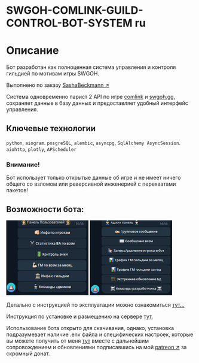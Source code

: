 # SWGOH-COMLINK-GUILD-CONTROL-BOT-SYSTEM ru

# Описание
Бот разработан как полноценная система управления и контроля гильдией по мотивам игры SWGOH.  

Выполнено по заказу [SashaBeckmann &#8599;](https://t.me/SashaBeckmann)  

Система одновременно парист 2 API по игре [comlink](https://github.com/swgoh-utils/swgoh-comlink) и [swgoh.gg](http://api.swgoh.gg/),
сохраняет данные в базу данных и предоставляет удобный интерфейс управления.
## Ключевые технологии
`python`, `aiogram`. `posgreSQL`, `alembic`, `asyncpg`, `SqlAlchemy AsyncSession`. `aiohttp`, `plotly`, `APScheduler`

### Внимание!
Бот использует только открытые данные об игре и не имеет ничего общего со взломом или реверсивной инженерией с перехватами пакетов!

## Возможности бота:
<img src="readme_docs/media/members_use.jpg" width="220" height="200"> <img src="readme_docs/media/admin_use.jpg" width="220" height="200">

Детально с инструкцией по эксплуатации можно ознакомиться [тут...](readme_docs/expluatation.md)

Инструкция по установке и размещению на сервере [тут.](readme_docs/installation.md)  

Использование бота открыто для скачивания, однако, установка подразумевает наличие .env файла и специфических настроек,
которые вы можете получить от меня [тут](readme_docs/env.md) вместе с дальнейшим сопровождением и обновлениями подписавшись на мой [patreon &#8599;](https://patreon.com/Shtierlitz) за скромный донат. 



